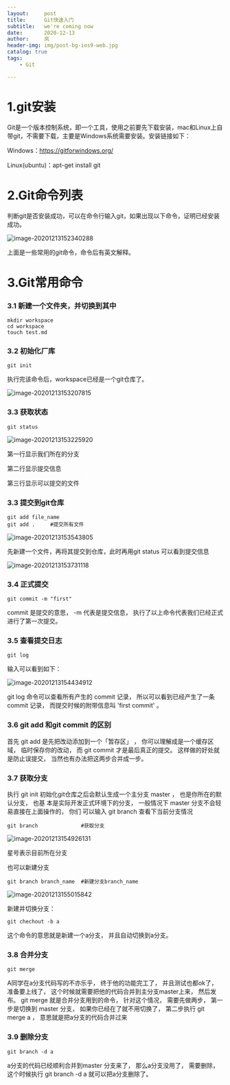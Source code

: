 ```yaml
---
layout:     post
title:      Git快速入门
subtitle:   we're coming now
date:       2020-12-13
author:     岚
header-img: img/post-bg-ios9-web.jpg
catalog: true
tags:
    - Git

---
```




# 1.git安装

Git是一个版本控制系统，即一个工具，使用之前要先下载安装，mac和Linux上自带git，不需要下载，主要是Windows系统需要安装。安装链接如下：

Windows：https://gitforwindows.org/

Linux(ubuntu)：apt-get install git

# 2.Git命令列表

判断git是否安装成功，可以在命令行输入git，如果出现以下命令，证明已经安装成功。

![image-20201213152340288](C:\Users\ASUS\AppData\Roaming\Typora\typora-user-images\image-20201213152340288.png)

上面是一些常用的git命令，命令后有英文解释。



# 3.Git常用命令

### 3.1 新建一个文件夹，并切换到其中

```
mkdir workspace
cd workspace
touch test.md
```

### 3.2 初始化厂库

```
git init
```

执行完该命令后，workspace已经是一个git仓库了。

![image-20201213153207815](C:\Users\ASUS\AppData\Roaming\Typora\typora-user-images\image-20201213153207815.png)

### 3.3 获取状态

```
git status
```

![image-20201213153225920](C:\Users\ASUS\AppData\Roaming\Typora\typora-user-images\image-20201213153225920.png)

第一行显示我们所在的分支

第二行显示提交信息

第三行显示可以提交的文件

### 3.3 提交到git仓库

```
git add file_name
git add .     #提交所有文件
```

![image-20201213153543805](C:\Users\ASUS\AppData\Roaming\Typora\typora-user-images\image-20201213153543805.png)

先新建一个文件，再将其提交到仓库，此时再用git status 可以看到提交信息

![image-20201213153731118](C:\Users\ASUS\AppData\Roaming\Typora\typora-user-images\image-20201213153731118.png)

### 3.4 正式提交

```
git commit -m "first"
```

commit 是提交的意思， -m 代表是提交信息， 执行了以上命令代表我们已经正式进行了第一次提交。  

### 3.5 查看提交日志

```
git log
```

输入可以看到如下：

![image-20201213154434912](C:\Users\ASUS\AppData\Roaming\Typora\typora-user-images\image-20201213154434912.png)

git log 命令可以查看所有产生的 commit 记录， 所以可以看到已经产生了一条 commit 记录，
而提交时候的附带信息叫 'first commit' 。  

### 3.6 git add 和git commit 的区别

首先 git add 是先把改动添加到一个「暂存区」 ， 你可以理解成是一个缓存区域， 临时保存你的改动， 而 git commit 才是最后真正的提交。 这样做的好处就是防止误提交， 当然也有办法把这两步合并成一步。

### 3.7 获取分支

执行 git init 初始化git仓库之后会默认生成一个主分支 master ， 也是你所在的默认分支， 也基
本是实际开发正式环境下的分支， 一般情况下 master 分支不会轻易直接在上面操作的， 你们
可以输入 git branch 查看下当前分支情况  

```
git branch              #获取分支
```

![image-20201213154926131](C:\Users\ASUS\AppData\Roaming\Typora\typora-user-images\image-20201213154926131.png)

星号表示目前所在分支

也可以新建分支

```
git branch branch_name  #新建分支branch_name
```

![image-20201213155015842](C:\Users\ASUS\AppData\Roaming\Typora\typora-user-images\image-20201213155015842.png)

新建并切换分支：

```
git chechout -b a
```

  这个命令的意思就是新建一个a分支， 并且自动切换到a分支。  

### 3.8 合并分支

```
git merge
```

A同学在a分支代码写的不亦乐乎， 终于他的功能完工了， 并且测试也都ok了， 准备要上线了， 这个时候就需要把他的代码合并到主分支master上来， 然后发布。 git merge 就是合并分支用到的命令， 针对这个情况， 需要先做两步， 第一步是切换到 master 分支， 如果你已经在了就不用切换了， 第二步执行 git merge a ， 意思就是把a分支的代码合并过来  

### 3.9 删除分支

```
git branch -d a 
```

a分支的代码已经顺利合并到master 分支来了， 那么a分支没用了， 需要删除， 这个时候执行 git branch -d a 就可以把a分支删除了。  

